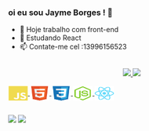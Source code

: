 ### oi eu sou Jayme Borges ! 👋

- 🔭  Hoje trabalho com front-end
- 🌱  Estudando React
- 📫  Contate-me  cel :13996156523

##
  <div align="center">
  <a href="https://github.com/jaymeborges">
  <img height="150em" src="https://github-readme-stats.vercel.app/api?username=jaymeborges&show_icons=true&theme=dracula&include_all_commits=true&count_private=true"/>
  <img height="150em" src="https://github-readme-stats.vercel.app/api/top-langs/?username=jaymeborges&layout=compact&langs_count=7&theme=dracula"/>
</div>
<div style="display: inline_block"><br>

  
  <img align="center" alt="jb-Js" height="30" width="40" src="https://raw.githubusercontent.com/devicons/devicon/master/icons/javascript/javascript-plain.svg">
  <img align="center" alt="jb-HTML" height="30" width="40" src="https://raw.githubusercontent.com/devicons/devicon/master/icons/html5/html5-original.svg">
  <img align="center" alt="jb-CSS" height="30" width="40" src="https://raw.githubusercontent.com/devicons/devicon/master/icons/css3/css3-original.svg">
  <img align="center" alt="jb-nodejs" height="30" width="40" src="https://raw.githubusercontent.com/devicons/devicon/master/icons/nodejs/nodejs-original.svg">    
  <img align="center" alt="jb-React" height="30" width="40" src="https://raw.githubusercontent.com/devicons/devicon/master/icons/react/react-original.svg">
</div>

##

  <div>  
  <a href = "jayme.moia@gmail.com"><img src="https://img.shields.io/badge/-Gmail-%23333?style=for-the-badge&logo=gmail&logoColor=white" target="_blank"></a>
  <a href="https://www.linkedin.com/in/jayme-borges-369618224/" target="_blank"><img src="https://img.shields.io/badge/-LinkedIn-%230077B5?style=for-the-badge&logo=linkedin&logoColor=white" target="_blank"></a> 
</div>
